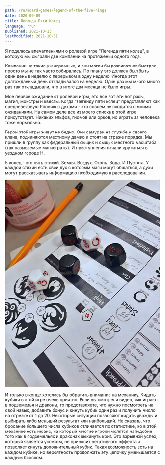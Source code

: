 ```yaml
---
path: /ru/board-games/legend-of-the-five-rings
date: 2020-09-09
title: Легенда Пяти Колец
language: "ru"
published: 2021-10-13
lastModified: 2021-10-31
---
```


Я поделюсь впечатлениями о ролевой игре "Легенда пяти колец", в которую мы сыграли две компании на протяжении одного года. 

Компании не такие уж огромные, и они могли бы развиваться быстрее, просто мы не так часто собирались. По плану это должен был быть один день в неделю с перерывом в одну неделю. Иногда этот долгожданный день откладывался на неделю. Один раз мы много много раз так откладывали, что в итоге два месяца не было игры.

Мое первое ожидание от ролевой игры, это все вот эти вот расы, магия, монстры и квесты. Когда "Легенду пяти колец" представляют как средневековую Японию с духами - это совсем не сходится с моими ожиданиями. На самом деле все из моего списка в этой игре присутствует. Никаких эльфов, гномов или орков, но играть за человека тоже нормально.

Герои этой игры живут не бедно. Они самураи на службе у своего клана, подчиняются местному дамио и стоят на страже порядка. Мы пришли в группу как федеральный сыщик и сыщик местного масштаба (так называемые магистраты). И преступления начали крутиться в уездном городе Н.

5 колец - это пять стихий. Земля. Воздух. Огонь. Вода. И Пустота. У каждой стихии есть свой дух с которым маги могут общаться, а духи могут рассказывать информацию необходимую в расследовании.

![Особые кубики](./legend-of-the-five-rings-dice.jpg)

И только в конце хотелось бы обратить внимание на механику. Кидать кубики в этой игре очень приятно. Если вы смотрели видео, как играют в подземелья и драконы, то представляете, что нужно посмотреть на свой навык, добавить бонус и кинуть кубик один раз и получить число на отрезке от 1 до 20. Некоторые ситуации позволяют кидать дважды и выбирать либо меньший результат или наибольший. Не сказать, что бросание большего числа кубиков отличается по статистике, но в этой механике есть нюанс, на который многие игроки молятся наподобие того как в подземельях и драконах выкинуть крит. Это взрывной успех, который является успехом, не приносит негативного эффекта и позволяет кинуть дополнительный кубик. Такая возможность есть на каждом кубике, но вероятность продолжать эту цепочку уменьшается с каждым броском.